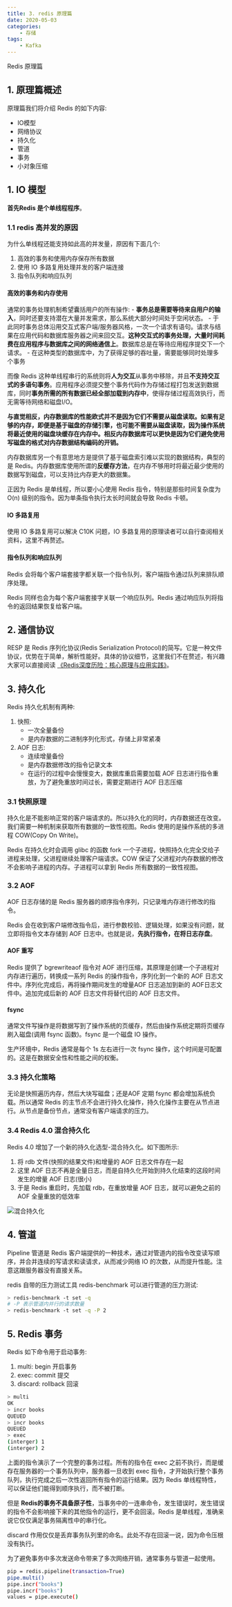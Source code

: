 ```yaml
---
title: 3. redis 原理篇
date: 2020-05-03
categories:
    - 存储
tags:
    - Kafka
---
```


Redis 原理篇

<!-- more -->

## 1. 原理篇概述
原理篇我们将介绍 Redis 的如下内容:
- IO模型
- 网络协议
- 持久化
- 管道
- 事务
- 小对象压缩

## 1. IO 模型
**首先Redis 是个单线程程序**。

### 1.1 redis 高并发的原因
为什么单线程还能支持如此高的并发量，原因有下面几个:
1. 高效的事务和使用内存保存所有数据
2. 使用 IO 多路复用处理并发的客户端连接
3. 指令队列和响应队列

#### 高效的事务和内存使用
通常的事务处理机制希望囊括用户的所有操作:
    - **事务总是需要等待来自用户的输入**，同时还要支持潜在大量并发需求，那么系统大部分时间处于空闲状态。
    - 于此同时事务总体沿用交互式客户端/服务器风格，一次一个请求有语句。请求与结果在应用代码和数据库服务器之间来回交互。**这种交互式的事务处理，大量时间耗费在应用程序与数据库之间的网络通信上**。数据库总是在等待应用程序提交下一个请求。
    - 在这种类型的数据库中，为了获得足够的吞吐量，需要能够同时处理多个事务

而像 Redis 这种单线程串行的系统则将**人为交互**从事务中移除，并且**不支持交互式的多语句事务**。应用程序必须提交整个事务代码作为存储过程打包发送到数据库，同时**事务所需的所有数据已经全部加载到内存中**，使得存储过程高效执行，而无需等待网络和磁盘I/O。

**与直觉相反，内存数据库的性能欧式并不是因为它们不需要从磁盘读取。如果有足够的内存，即便是基于磁盘的存储引擎，也可能不需要从磁盘读取，因为操作系统将最近使用的磁盘块缓存在内存中。相反内存数据库可以更快是因为它们避免使用写磁盘的格式对内存数据结构编码的开销。**

内存数据库另一个有意思地方是提供了基于磁盘索引难以实现的数据结构，典型的是 Redis。内存数据库使用所谓的**反缓存方法**，在内存不够用时将最近最少使用的数据写到磁盘，可以支持比内存更大的数据集。

正因为 Redis 是单线程，所以要小心使用 Redis 指令，特别是那些时间复杂度为 O(n) 级别的指令。因为单条指令执行太长时间就会导致 Redis 卡顿。

#### IO 多路复用
使用 IO 多路复用可以解决 C10K 问题，IO 多路复用的原理读者可以自行查阅相关资料，这里不再赘述。

#### 指令队列和响应队列
Redis 会将每个客户端套接字都关联一个指令队列，客户端指令通过队列来排队顺序处理。

Redis 同样也会为每个客户端套接字关联一个响应队列。Redis 通过响应队列将指令的返回结果恢复给客户端。

## 2. 通信协议
RESP 是 Redis 序列化协议(Redis Serialization Protocol)的简写。它是一种文件协议，优势在于简单，解析性能好。具体的协议细节，这里我们不在赘述，有兴趣大家可以直接阅读 [《Redis深度历险：核心原理与应用实践》](https://book.douban.com/subject/30386804/)。

## 3. 持久化
Redis 持久化机制有两种:
1. 快照: 
    - 一次全量备份
    - 是内存数据的二进制序列化形式，存储上非常紧凑
2. AOF 日志:
    - 连续增量备份
    - 是内存数据修改的指令记录文本
    - 在运行的过程中会慢慢变大，数据库重启需要加载 AOF 日志进行指令重放，为了避免重放时间过长，需要定期进行 AOF 日志压缩

### 3.1 快照原理
持久化是不能影响正常的客户端请求的。所以持久化的同时，内存数据还在改变。我们需要一种机制来获取所有数据的一致性视图。Redis 使用的是操作系统的多进程 COW(Copy On Write)。

Redis 在持久化时会调用 glibc 的函数 fork 一个子进程，快照持久化完全交给子进程来处理，父进程继续处理客户端请求。COW 保证了父进程对内存数据的修改不会影响子进程的内存。子进程可以拿到 Redis 所有数据的一致性视图。

### 3.2 AOF
AOF 日志存储的是 Redis 服务器的顺序指令序列，只记录堆内存进行修改的指令。

Redis 会在收到客户端修改指令后，进行参数校验、逻辑处理，如果没有问题，就立即将指令文本存储到 AOF 日志中。也就是说，**先执行指令，在将日志存盘**。

#### AOF 重写
Redis 提供了 bgrewriteaof 指令对 AOF 进行压缩，其原理是创建一个子进程对内存进行遍历，转换成一系列 Redis 的操作指令，序列化到一个新的 AOF 日志文件中。序列化完成后，再将操作期间发生的增量AOF 日志追加到新的 AOF日志文件中。追加完成后新的 AOF 日志文件将替代旧的 AOF 日志文件。

#### fsync 
通常文件写操作是将数据写到了操作系统的页缓存，然后由操作系统定期将页缓存刷入磁盘(调用 fsync 函数)。fsync 是一个磁盘 IO 操作。

生产环境中，Redis 通常是每个 1s 左右进行一次 fsync 操作，这个时间是可配置的。这是在数据安全性和性能之间的权衡。

### 3.3 持久化策略
无论是快照遍历内存，然后大块写磁盘；还是AOF 定期 fsync 都会增加系统负载。所以通常 Redis 的主节点不会进行持久化操作，持久化操作主要在从节点进行。从节点是备份节点，通常没有客户端请求的压力。

### 3.4 Redis 4.0 混合持久化
Redis 4.0 增加了一个新的持久化选型-混合持久化。如下图所示:
1. 将 rdb 文件(快照的结果文件)和增量的 AOF 日志文件存在一起
2. 这里 AOF 日志不再是全量日志，而是自持久化开始到持久化结束的这段时间发生的增量 AOF 日志(很小)
3. 于是 Redis 重启时，先加载 rdb，在重放增量 AOF 日志，就可以避免之前的 AOF 全量重放的低效率

![混合持久化](/images/redis/rdb_aof.png)

## 4. 管道
Pipeline 管道是 Redis 客户端提供的一种技术，通过对管道内的指令改变读写顺序，并合并连续的写请求和读请求，从而减少网络 IO 的次数，从而提升性能。注意这跟服务器没有直接关系。

redis 自带的压力测试工具 redis-benchmark 可以进行管道的压力测试:

```bash
> redis-benchmark -t set -q
# -P 表示管道内并行的请求数量
> redis-benchmark -t set -q -P 2

```

## 5. Redis 事务
Redis 如下命令用于启动事务:
1. multi: begin 开启事务
2. exec: commit 提交
3. discard: rollback 回滚

```bash
> multi
OK
> incr books
QUEUED
> incr books
QUEUED
> exec
(interger) 1
(interger) 2
```

上面的指令演示了一个完整的事务过程。所有的指令在 exec 之前不执行，而是缓存在服务器的一个事务队列中，服务器一旦收到 exec 指令，才开始执行整个事务队列，执行完成之后一次性返回所有指令的运行结果。因为 Redis 单线程特性，可以保证他们能得到顺序执行，而不被打断。

但是 **Redis的事务不具备原子性**，当事务中的一连串命令，发生错误时，发生错误的指令不会影响接下来的其他指令的运行，更不会回滚。Redis 是单线程，准确来说它仅仅满足事务隔离性中的串行化。

discard 作用仅仅是丢弃事务队列里的命名。此处不存在回滚一说，因为命令压根没有执行。

为了避免事务中多次发送命令带来了多次网络开销，通常事务与管道一起使用。

```bash
pip = redis.pipeline(transaction=True)
pipe.multi()
pipe.incr("books")
pipe.incr("books")
values = pipe.execute()
```
